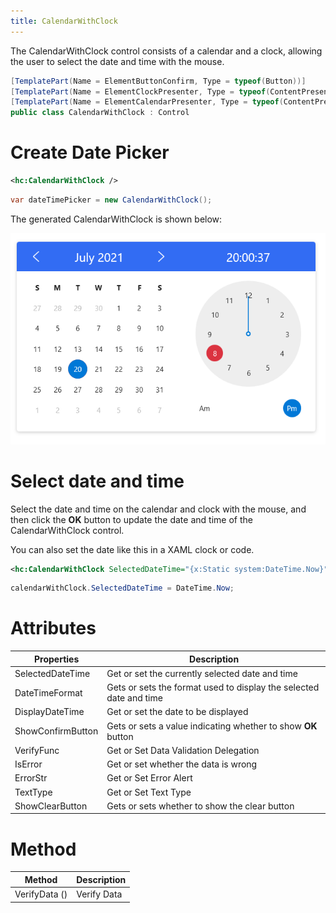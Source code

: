 ```yaml
---
title: CalendarWithClock
---
```


The CalendarWithClock control consists of a calendar and a clock, allowing the user to select the date and time with the mouse.

``` CS
[TemplatePart(Name = ElementButtonConfirm, Type = typeof(Button))]
[TemplatePart(Name = ElementClockPresenter, Type = typeof(ContentPresenter))]
[TemplatePart(Name = ElementCalendarPresenter, Type = typeof(ContentPresenter))]
public class CalendarWithClock : Control
```

# Create Date Picker

``` XML
<hc:CalendarWithClock />
```

``` CS
var dateTimePicker = new CalendarWithClock();
```

The generated CalendarWithClock is shown below:

![DateTimePicker](https://raw.githubusercontent.com/HandyOrg/HandyOrgResource/master/HandyControl/Doc/extend_controls/CalendarWithClock_1.png)

# Select date and time

Select the date and time on the calendar and clock with the mouse, and then click the **OK** button to update the date and time of the CalendarWithClock control.

You can also set the date like this in a XAML clock or code.

``` XML
<hc:CalendarWithClock SelectedDateTime="{x:Static system:DateTime.Now}"/>
```

``` CS
calendarWithClock.SelectedDateTime = DateTime.Now;
```

# Attributes

| Properties | Description |
| ---------------- | ------------------ |
| SelectedDateTime | Get or set the currently selected date and time |
| DateTimeFormat | Gets or sets the format used to display the selected date and time |
| DisplayDateTime | Get or set the date to be displayed |
| ShowConfirmButton | Gets or sets a value indicating whether to show **OK** button |
| VerifyFunc | Get or Set Data Validation Delegation |
| IsError | Get or set whether the data is wrong |
| ErrorStr | Get or Set Error Alert |
| TextType | Get or Set Text Type |
| ShowClearButton | Gets or sets whether to show the clear button |

# Method

| Method | Description |
| ---------------- | ------------------ |
| VerifyData () | Verify Data |